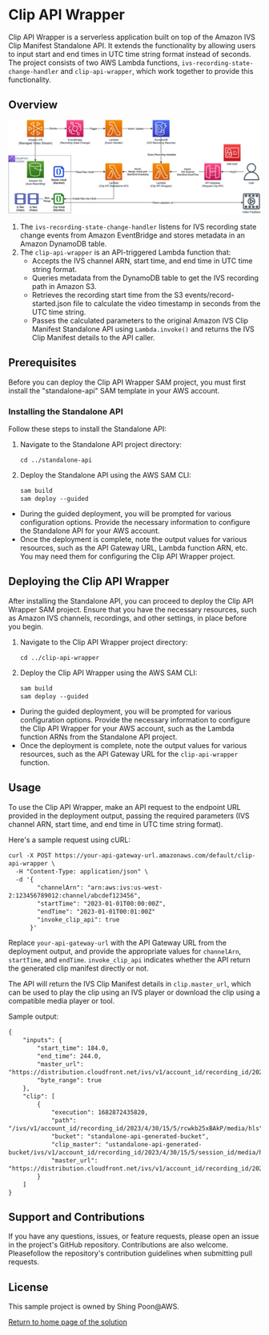 # Clip API Wrapper

Clip API Wrapper is a serverless application built on top of the Amazon IVS Clip Manifest Standalone API. It extends the functionality by allowing users to input start and end times in UTC time string format instead of seconds. The project consists of two AWS Lambda functions, `ivs-recording-state-change-handler` and `clip-api-wrapper`, which work together to provide this functionality.

## Overview

<img src="IVS-IVS-Clip-API-Wrapper.drawio.png">

1. The `ivs-recording-state-change-handler` listens for IVS recording state change events from Amazon EventBridge and stores metadata in an Amazon DynamoDB table.
2. The `clip-api-wrapper` is an API-triggered Lambda function that:
   - Accepts the IVS channel ARN, start time, and end time in UTC time string format.
   - Queries metadata from the DynamoDB table to get the IVS recording path in Amazon S3.
   - Retrieves the recording start time from the S3 events/record-started.json file to calculate the video timestamp in seconds from the UTC time string.
   - Passes the calculated parameters to the original Amazon IVS Clip Manifest Standalone API using `Lambda.invoke()` and returns the IVS Clip Manifest details to the API caller.




## Prerequisites

Before you can deploy the Clip API Wrapper SAM project, you must first install the "standalone-api" SAM template in your AWS account.

### Installing the Standalone API

Follow these steps to install the Standalone API:

1. Navigate to the Standalone API project directory:
    ``` 
    cd ../standalone-api
    ```

2. Deploy the Standalone API using the AWS SAM CLI:

    ```
    sam build
    sam deploy --guided
    ```

- During the guided deployment, you will be prompted for various configuration options. Provide the necessary information to configure the Standalone API for your AWS account.
- Once the deployment is complete, note the output values for various resources, such as the API Gateway URL, Lambda function ARN, etc. You may need them for configuring the Clip API Wrapper project.

## Deploying the Clip API Wrapper

After installing the Standalone API, you can proceed to deploy the Clip API Wrapper SAM project. Ensure that you have the necessary resources, such as Amazon IVS channels, recordings, and other settings, in place before you begin.

1. Navigate to the Clip API Wrapper project directory:
    ```
    cd ../clip-api-wrapper
    ```
2. Deploy the Clip API Wrapper using the AWS SAM CLI:
    ```
    sam build
    sam deploy --guided
    ```

- During the guided deployment, you will be prompted for various configuration options. Provide the necessary information to configure the Clip API Wrapper for your AWS account, such as the Lambda function ARNs from the Standalone API project.
- Once the deployment is complete, note the output values for various resources, such as the API Gateway URL for the `clip-api-wrapper` function.

## Usage

To use the Clip API Wrapper, make an API request to the endpoint URL provided in the deployment output, passing the required parameters (IVS channel ARN, start time, and end time in UTC time string format).

Here's a sample request using cURL:

```
curl -X POST https://your-api-gateway-url.amazonaws.com/default/clip-api-wrapper \
  -H "Content-Type: application/json" \
  -d '{
        "channelArn": "arn:aws:ivs:us-west-2:123456789012:channel/abcdef123456",
        "startTime": "2023-01-01T00:00:00Z",
        "endTime": "2023-01-01T00:01:00Z"
        "invoke_clip_api": true
      }'
```

Replace `your-api-gateway-url` with the API Gateway URL from the deployment output, and provide the appropriate values for `channelArn`, `startTime`, and `endTime`. `invoke_clip_api` indicates whether the API return the generated clip manifest directly or not. 

The API will return the IVS Clip Manifest details in `clip.master_url`, which can be used to play the clip using an IVS player or download the clip using a compatible media player or tool.

Sample output:
```
{
    "inputs": {
        "start_time": 184.0,
        "end_time": 244.0,
        "master_url": "https://distribution.cloudfront.net/ivs/v1/account_id/recording_id/2023/4/30/15/5/session_id/media/hls/master.m3u8",
        "byte_range": true
    },
    "clip": [
        {
            "execution": 1682872435820,
            "path": "/ivs/v1/account_id/recording_id/2023/4/30/15/5/rcwkb25xBAkP/media/hls",
            "bucket": "standalone-api-generated-bucket",
            "clip_master": "ustandalone-api-generated-bucket/ivs/v1/account_id/recording_id/2023/4/30/15/5/session_id/media/hls/1682872435820_clip_master.m3u8",
            "master_url": "https://distribution.cloudfront.net/ivs/v1/account_id/recording_id/2023/4/30/15/5/session_id/media/hls/1682872435820_clip_master.m3u8"
        }
    ]
}
```

## Support and Contributions

If you have any questions, issues, or feature requests, please open an issue in the project's GitHub repository. Contributions are also welcome. Pleasefollow the repository's contribution guidelines when submitting pull requests.

## License

This sample project is owned by Shing Poon@AWS.

[Return to home page of the solution](../README.md)